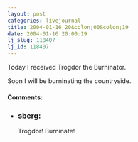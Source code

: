 ```yaml
---
layout: post
categories: livejournal
title: 2004-01-16 20&colon;00&colon;19
date: 2004-01-16 20:00:19
lj_slug: 118407
lj_id: 118407
---
```

Today I received Trogdor the Burninator.  



Soon I will be burninating the countryside.


<div id="comments"><h4>Comments:</h4><div class="lj-comments"><ul>
<li><h3>sberg: </h3>
<a id="comment-172"></a>
<p>Trogdor! Burninate!</p>
</li>
</ul></div></div>
